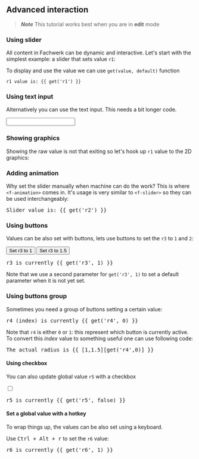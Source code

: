 ## Advanced interaction

> ***Note*** This tutorial works best when you are in **edit** mode <f-edit-icon  />

### Using slider

All content in Fachwerk can be dynamic and interactive. Let's start with the simplest example: a slider that sets value `r1`:

<f-slider set="r1" />

To display and use the value we can use `get(value, default)` function

	r1 value is: {{ get('r1') }}

### Using text input

Alternatively you can use the text input. This needs a bit longer code.

<input
	type="text"
	:value="get('r1', 0)"
  v-on:input="e => set('r1',e.target.value)"
/>

### Showing graphics 

Showing the raw value is not that exiting so let's hook up `r1` value to the 2D graphics:

<f-scene grid>
	<f-box :rotation="get('r1', 0)" />
</f-scene>

### Adding animation

Why set the slider manually when machine can do the work? This is where `<f-animation>` comes in. It's usage is very similar to `<f-slider>` so they can be used interchangeably:

  
<f-animation set="r2" />

<pre>Slider value is: {{ get('r2') }}</pre>

<f-scene grid>
	<f-box :rotation="get('r2', 0)" />
</f-scene>

### Using buttons

Values can be also set with buttons, lets use buttons to set the `r3` to `1` and `2`:

<button v-on:click="set('r3',1)">Set r3 to 1</button> <button v-on:click="set('r3',1.5)">Set r3 to 1.5</button>

<pre>r3 is currently {{ get('r3', 1) }}</pre>

Note that we use a second parameter for `get('r3', 1)` to set a default parameter when it is not yet set.

<f-scene grid>
	<f-circle :r="get('r3', 1)" />
</f-scene>

### Using buttons group

Sometimes you need a group of buttons setting a certain value:

<f-buttons
  :buttons="['Small circle','Large circle']"
  set="r4"
/>

<p />

<pre>r4 (index) is currently {{ get('r4', 0) }}</pre>

Note that `r4` is either `0` or `1`: this represent which button is currently active. To convert this *index* value to something useful one can use following code:

<pre>The actual radius is {{ [1,1.5][get('r4',0)] }}</pre>

<f-scene grid>
	<f-circle :r="[1,1.5][get('r4',0)]" />
</f-scene>

#### Using checkbox

You can also update global value `r5` with a checkbox

<input
	type="checkbox"
	:checked="get('r5', false)"
  v-on:input="e => set('r5',e.target.checked)"
/>

<pre>r5 is currently {{ get('r5', false) }}</pre>

#### Set a global value with a hotkey

To wrap things up, the values can be also set using a keyboard.

Use <kbd>Ctrl + Alt + r</kbd> to set the `r6` value:

<f-keyboard ctrl alt character="r" v-on:keydown="set('r6', 1.5)"/>

<pre>r6 is currently {{ get('r6', 1) }}</pre>

<f-scene grid>
	<f-circle :r="get('r6', 1)" />
</f-scene>









































